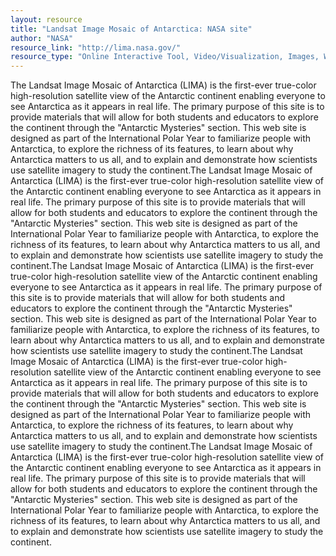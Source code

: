 ```yaml
---
layout: resource
title: "Landsat Image Mosaic of Antarctica: NASA site"
author: "NASA"
resource_link: "http://lima.nasa.gov/"
resource_type: "Online Interactive Tool, Video/Visualization, Images, Website"
---
```


The Landsat Image Mosaic of Antarctica (LIMA) is the first-ever true-color high-resolution satellite view of the Antarctic continent enabling everyone to see Antarctica as it appears in real life. The primary purpose of this site is to provide materials that will allow for both students and educators to explore the continent through the "Antarctic Mysteries" section.
This web site is designed as part of the International Polar Year to familiarize people with Antarctica, to explore the richness of its features, to learn about why Antarctica matters to us all, and to explain and demonstrate how scientists use satellite imagery to study the continent.The Landsat Image Mosaic of Antarctica (LIMA) is the first-ever true-color high-resolution satellite view of the Antarctic continent enabling everyone to see Antarctica as it appears in real life. The primary purpose of this site is to provide materials that will allow for both students and educators to explore the continent through the "Antarctic Mysteries" section.
This web site is designed as part of the International Polar Year to familiarize people with Antarctica, to explore the richness of its features, to learn about why Antarctica matters to us all, and to explain and demonstrate how scientists use satellite imagery to study the continent.The Landsat Image Mosaic of Antarctica (LIMA) is the first-ever true-color high-resolution satellite view of the Antarctic continent enabling everyone to see Antarctica as it appears in real life. The primary purpose of this site is to provide materials that will allow for both students and educators to explore the continent through the "Antarctic Mysteries" section.
This web site is designed as part of the International Polar Year to familiarize people with Antarctica, to explore the richness of its features, to learn about why Antarctica matters to us all, and to explain and demonstrate how scientists use satellite imagery to study the continent.The Landsat Image Mosaic of Antarctica (LIMA) is the first-ever true-color high-resolution satellite view of the Antarctic continent enabling everyone to see Antarctica as it appears in real life. The primary purpose of this site is to provide materials that will allow for both students and educators to explore the continent through the "Antarctic Mysteries" section.
This web site is designed as part of the International Polar Year to familiarize people with Antarctica, to explore the richness of its features, to learn about why Antarctica matters to us all, and to explain and demonstrate how scientists use satellite imagery to study the continent.The Landsat Image Mosaic of Antarctica (LIMA) is the first-ever true-color high-resolution satellite view of the Antarctic continent enabling everyone to see Antarctica as it appears in real life. The primary purpose of this site is to provide materials that will allow for both students and educators to explore the continent through the "Antarctic Mysteries" section.
This web site is designed as part of the International Polar Year to familiarize people with Antarctica, to explore the richness of its features, to learn about why Antarctica matters to us all, and to explain and demonstrate how scientists use satellite imagery to study the continent.
